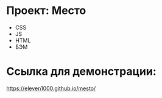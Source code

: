 # Проект: Место

* CSS
* JS
* HTML
* БЭМ

# Ссылка для демонстрации: 
https://eleven1000.github.io/mesto/

